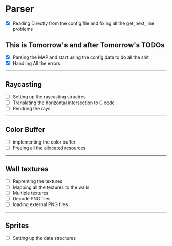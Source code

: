 # Parser

- [x] Reading Directly from the config file and fixing all the get_next_line problems

## **This is Tomorrow's and after Tomorrow's TODOs**

- [x] Parsing the MAP and start using the config data to do all the shit
- [x] Handling All the errors

 ---

## Raycasting

- [ ] Setting up the raycasting structres
- [ ] Translating the horizontal intersection to C code
- [ ] Rendring the rays

 ---

## Color Buffer

- [ ] implementing the color buffer
- [ ] Freeing all the allocated resources

 ---

## Wall textures

- [ ] Reprenting the textures
- [ ] Mapping all the textures to the walls
- [ ] Multiple textures
- [ ] Decode PNG files
- [ ] loading external PNG files

 ---

## Sprites

- [ ] Setting up the data structures
